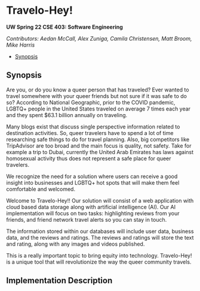# Travelo-Hey!

**UW Spring 22 CSE 403: Software Engineering**

*Contributors: Aedan McCall, Alex Zuniga, Camila Christensen, Matt Broom, Mike Harris*


- [Synopsis](#heading)

## Synopsis

Are you, or do you know a queer person that has traveled? Ever wanted to travel somewhere with your queer friends but not sure if it was safe to do so? According to National Geographic, prior to the COVID pandemic, LGBTQ+ people in the United States traveled on average 7 times each year and they spent $63.1 billion annually on traveling.

Many blogs exist that discuss single perspective information related to destination activities. So, queer travelers have to spend a lot of time researching safe things to do for travel planning.
Also, big competitors like TripAdvisor are too broad and the main focus is quality, not safety. Take for example a trip to Dubai, currently the United Arab Emirates has laws against homosexual activity thus does not represent a safe place for queer travelers. 

We recognize the need for a solution where users can receive a good insight into businesses and LGBTQ+ hot spots that will make them feel comfortable and welcomed.

Welcome to Travelo-Hey!! Our solution will consist of a web application with cloud based data storage along with artificial intelligence (AI). Our AI implementation will focus on two tasks: highlighting reviews from your friends, and friend network travel alerts so you can stay in touch.

The information stored within our databases will include user data, business data, and the reviews and ratings. The reviews and ratings will store the text and rating, along with any images and videos published.

This is a really important topic to bring equity into technology. Travelo-Hey! is a unique tool that will revolutionize the way the queer community travels. 

## Implementation Description
